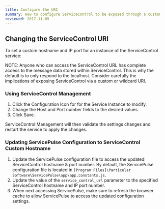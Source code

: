 ```yaml
---
title: Configure the URI
summary: How to configure ServiceControl to be exposed through a custom hostname and IP port
reviewed: 2017-11-09
---
```



## Changing the ServiceControl URI

To set a custom hostname and IP port for an instance of the ServiceControl service:

NOTE: Anyone who can access the ServiceControl URL has complete access to the message data stored within ServiceControl. This is  why the default is to only respond to the localhost. Consider carefully the implications of exposing ServiceControl via a custom or wildcard URI.


### Using ServiceControl Management

 1. Click the Configuration Icon for for the Service Instance to modify.
 1. Change the Host and Port number fields to the desired values.
 1. Click Save.

ServiceControl Management will then validate the settings changes and restart the service to apply the changes.


### Updating ServicePulse Configuration to ServiceControl Custom Hostname

 1. Update the ServicePulse configuration file to access the updated ServiceControl hostname & port number. By default, the ServicePulse configuration file is located in `[Program Files]\Particular Software\ServicePulse\app\app.constants.js`.
 1. Update the value of the `service_control_url` parameter to the specified ServiceControl hostname and IP port number.
 1. When next accessing ServicePulse, make sure to refresh the browser cache to allow ServicePulse to access the updated configuration settings.
